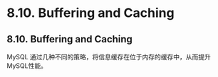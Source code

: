 #  8.10. Buffering and Caching

## 8.10. Buffering and Caching

MySQL 通过几种不同的策略，将信息缓存在位于内存的缓存中，从而提升MySQL性能。